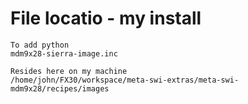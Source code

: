 # File locatio - my install
```
To add python 
mdm9x28-sierra-image.inc

Resides here on my machine
/home/john/FX30/workspace/meta-swi-extras/meta-swi-mdm9x28/recipes/images
```
